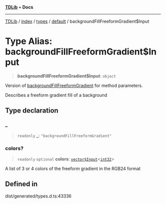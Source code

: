 [**TDLib**](../../../../../../README.md) • **Docs**

***

[TDLib](../../../../../../modules.md) / [index](../../../../../README.md) / [types](../../../README.md) / [default](../README.md) / backgroundFillFreeformGradient$Input

# Type Alias: backgroundFillFreeformGradient$Input

> **backgroundFillFreeformGradient$Input**: `object`

Version of [backgroundFillFreeformGradient](backgroundFillFreeformGradient.md) for method parameters.

Describes a freeform gradient fill of a background

## Type declaration

### \_

> `readonly` **\_**: `"backgroundFillFreeformGradient"`

### colors?

> `readonly` `optional` **colors**: [`vector$Input`](vector$Input.md)\<[`int32`](int32-1.md)\>

A list of 3 or 4 colors of the freeform gradient in the RGB24 format

## Defined in

dist/generated/types.d.ts:43336
